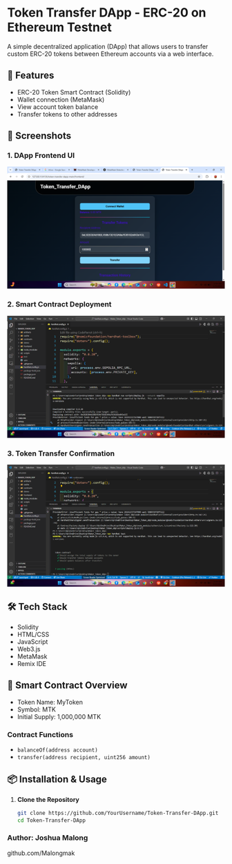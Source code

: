 # Token Transfer DApp - ERC-20 on Ethereum Testnet

A simple decentralized application (DApp) that allows users to transfer custom ERC-20 tokens between Ethereum accounts via a web interface.

## 🔧 Features
- ERC-20 Token Smart Contract (Solidity)
- Wallet connection (MetaMask)
- View account token balance
- Transfer tokens to other addresses

## 📸 Screenshots

### 1. DApp Frontend UI  
![DApp Frontend](./Screenshots/frontend.png)
### 2. Smart Contract Deployment  
![Deployment Success](./Screenshots/Deploy.png)
### 3. Token Transfer Confirmation  
![Token Transfer](./Screenshots/Test.png)


## 🛠 Tech Stack
- Solidity
- HTML/CSS
- JavaScript
- Web3.js
- MetaMask
- Remix IDE

## 📄 Smart Contract Overview

- Token Name: MyToken
- Symbol: MTK
- Initial Supply: 1,000,000 MTK

### Contract Functions
- `balanceOf(address account)`
- `transfer(address recipient, uint256 amount)`

## 📦 Installation & Usage

1. **Clone the Repository**
   ```bash
   git clone https://github.com/YourUsername/Token-Transfer-DApp.git
   cd Token-Transfer-DApp

### Author: Joshua Malong
github.com/Malongmak
